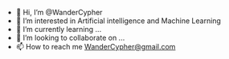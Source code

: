 - 👋 Hi, I’m @WanderCypher
- 👀 I’m interested in Artificial intelligence and Machine Learning
- 🌱 I’m currently learning ...
- 💞️ I’m looking to collaborate on ...
- 📫 How to reach me WanderCypher@gmail.com

<!---
WanderCypher/WanderCypher is a ✨ special ✨ repository because its `README.md` (this file) appears on your GitHub profile.
You can click the Preview link to take a look at your changes.
--->
